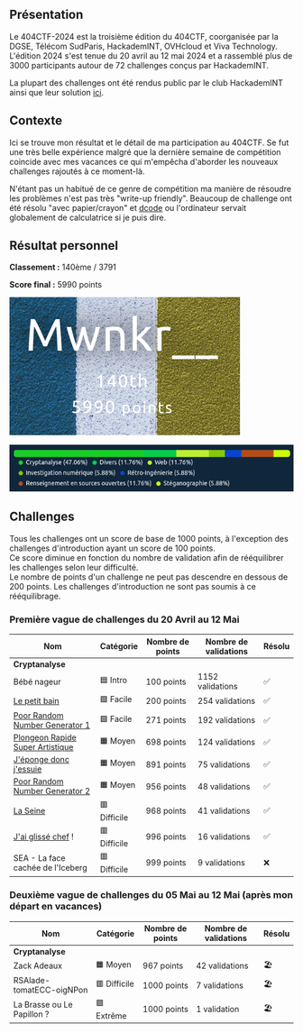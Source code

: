 
## Présentation

Le 404CTF-2024 est la troisième édition du 404CTF, coorganisée par la DGSE, Télécom SudParis, HackademINT, OVHcloud et Viva Technology. L'édition 2024 s'est tenue du 20 avril au 12 mai 2024 et a rassemblé plus de 3000 participants autour de 72 challenges conçus par HackademINT.

La plupart des challenges ont été rendus public par le club HackademINT ainsi que leur solution [ici](https://github.com/HackademINT/404CTF-2024).

## Contexte

Ici se trouve mon résultat et le détail de ma participation au 404CTF. Se fut une très belle expérience malgré que la dernière semaine de compétition coincide avec mes vacances ce qui m'empêcha d'aborder les nouveaux challenges rajoutés à ce moment-là.

N'étant pas un habitué de ce genre de compétition ma manière de résoudre les problèmes n'est pas très "write-up friendly". Beaucoup de challenge ont été résolu "avec papier/crayon" et [dcode](dcode.fr) ou l'ordinateur servait globalement de calculatrice si je puis dire.


## Résultat personnel

**Classement :** 140ème / 3791

**Score final :** 5990 points

![Classement](ranking.png)

![Proportion des résolutions](proportion.png)

## Challenges 

Tous les challenges ont un score de base de 1000 points, à l'exception des challenges d'introduction ayant un score de 100 points.  
Ce score diminue en fonction du nombre de validation afin de rééquilibrer les challenges selon leur difficulté.  
Le nombre de points d'un challenge ne peut pas descendre en dessous de 200 points. Les challenges d'introduction ne sont pas soumis à ce rééquilibrage.

### Première vague de challenges du 20 Avril au 12 Mai

| Nom | Catégorie | Nombre de points | Nombre de validations | Résolu |
| - | - | - | - | - |
| **Cryptanalyse** |
| Bébé nageur | 🟦 Intro | 100 points | 1152 validations | ✅ |
| [Le petit bain](./LePetitBain/) | 🟩 Facile | 200 points | 254 validations | ✅ |
| [Poor Random Number Generator 1 ](./PRNG%201/) | 🟩 Facile | 271 points | 192 validations | ✅ |
| [Plongeon Rapide Super Artistique](./PlongeonRapideSuperArtistique/) | 🟧 Moyen | 698 points | 124 validations | ✅ |
| [J'éponge donc j'essuie](./JepongeDoncJessuie/) | 🟧 Moyen | 891 points | 75 validations | ✅ |
| [Poor Random Number Generator 2 ](./PRNG%202/) | 🟧 Moyen | 956 points | 48 validations | ✅ |
| [La Seine](./LaSeine/) | 🟥 Difficile | 968 points | 41 validations | ✅ |
| [J'ai glissé chef](./JaiGlisseChef/) ! | 🟥 Difficile | 996 points | 16 validations | ✅  |
| SEA - La face cachée de l'Iceberg | 🟥 Difficile | 999 points | 9 validations | ❌ |

### Deuxième vague de challenges du 05 Mai au 12 Mai (après mon départ en vacances)

| Nom | Catégorie | Nombre de points | Nombre de validations | Résolu |
| - | - | - | - | - |
| **Cryptanalyse** |
| Zack Adeaux | 🟧 Moyen | 967 points | 42 validations | 🏖️ |
| RSAlade-tomatECC-oigNPon | 🟥 Difficile | 1000 points | 7 validations | 🏖️ |
| La Brasse ou Le Papillon ? | 🟪 Extrême | 1000 points | 1 validation | 🏖️ |
